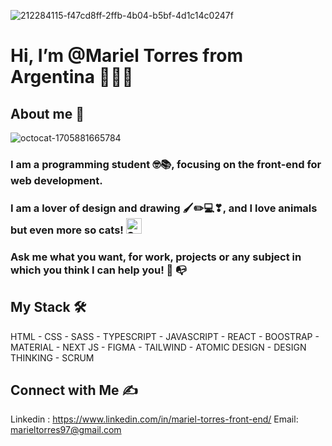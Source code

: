 ![212284115-f47cd8ff-2ffb-4b04-b5bf-4d1c14c0247f](https://github.com/MITdesarrollo/MITdesarrollo/assets/108035224/5efd1755-9fc1-49d4-b33a-c8e17b3d8a2d)


# Hi, I’m @Mariel Torres from Argentina :blue_heart::yellow_heart::blue_heart:
## About me :woman:
![octocat-1705881665784](https://github.com/MITdesarrollo/MITdesarrollo/assets/108035224/2b41de1c-73e0-4c60-8c12-75adc9a8bf1d)


### I am a programming student 🤓📚, focusing on the front-end for web development.
### I am a lover of design and drawing 🖌✏💻❣, and I love animals but even more so cats! <img src="https://raw.githubusercontent.com/Tarikul-Islam-Anik/Animated-Fluent-Emojis/master/Emojis/Smilies/Smiling%20Cat%20with%20Heart-Eyes.png" alt="Smiling Cat with Heart-Eyes" width="25" height="25" />
### Ask me what you want, for work, projects or any subject in which you think I can help you! :calling: :mailbox_with_no_mail:

## My Stack :hammer_and_wrench:
HTML - CSS - SASS - TYPESCRIPT - JAVASCRIPT - REACT - BOOSTRAP - MATERIAL - NEXT JS - FIGMA - TAILWIND - ATOMIC DESIGN - DESIGN THINKING - SCRUM
<!-- ![](https://i.imgur.com/wBnN8gF.png)![](https://i.imgur.com/GDHLCHb.png)![](https://i.imgur.com/6Klokwf.png)![](https://i.imgur.com/HcCBFoG.png)![](https://i.imgur.com/YhXjdce.png)![](https://i.imgur.com/5pKuvXv.png)![](https://i.imgur.com/2xh2Hu0.jpg)![](https://i.imgur.com/Zt1NB13.png)![](https://i.imgur.com/rcoS9zy.png)![](https://i.imgur.com/H64e9VR.png) -->

## Connect with Me :writing_hand:
Linkedin : https://www.linkedin.com/in/mariel-torres-front-end/
Email: marieltorres97@gmail.com
<!-- [![](https://i.imgur.com/3U9grMO.png)](https://www.linkedin.com/in/mariel-torres-front-end/)  [![](https://i.imgur.com/h6w2VXU.png)](https://github.com/MITdesarrollo) -->

<!---
MITdesarrollo/MITdesarrollo is a ✨ special ✨ repository because its `README.md` (this file) appears on your GitHub profile.
You can click the Preview link to take a look at your changes.
--->
